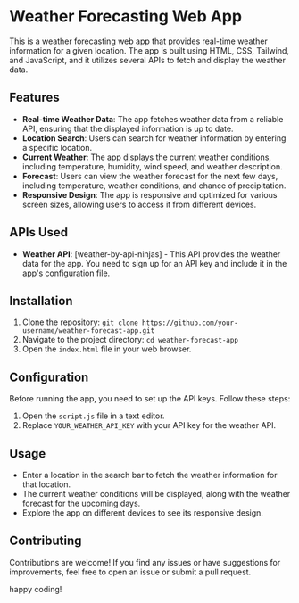 # Weather Forecasting Web App

This is a weather forecasting web app that provides real-time weather information for a given location. The app is built using HTML, CSS, Tailwind, and JavaScript, and it utilizes several APIs to fetch and display the weather data.

## Features

- **Real-time Weather Data**: The app fetches weather data from a reliable API, ensuring that the displayed information is up to date.
- **Location Search**: Users can search for weather information by entering a specific location.
- **Current Weather**: The app displays the current weather conditions, including temperature, humidity, wind speed, and weather description.
- **Forecast**: Users can view the weather forecast for the next few days, including temperature, weather conditions, and chance of precipitation.
- **Responsive Design**: The app is responsive and optimized for various screen sizes, allowing users to access it from different devices.

## APIs Used

- **Weather API**: [weather-by-api-ninjas] - This API provides the weather data for the app. You need to sign up for an API key and include it in the app's configuration file.

## Installation

1. Clone the repository: `git clone https://github.com/your-username/weather-forecast-app.git`
2. Navigate to the project directory: `cd weather-forecast-app`
3. Open the `index.html` file in your web browser.

## Configuration

Before running the app, you need to set up the API keys. Follow these steps:

1. Open the `script.js` file in a text editor.
2. Replace `YOUR_WEATHER_API_KEY` with your API key for the weather API.

## Usage

- Enter a location in the search bar to fetch the weather information for that location.
- The current weather conditions will be displayed, along with the weather forecast for the upcoming days.
- Explore the app on different devices to see its responsive design.

## Contributing

Contributions are welcome! If you find any issues or have suggestions for improvements, feel free to open an issue or submit a pull request.

happy coding!
